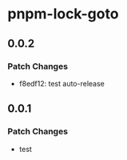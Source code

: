 # pnpm-lock-goto

## 0.0.2

### Patch Changes

- f8edf12: test auto-release

## 0.0.1

### Patch Changes

- test
